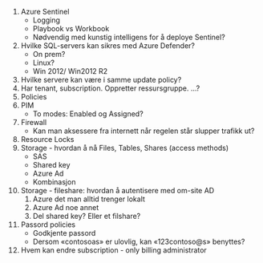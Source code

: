 1. Azure Sentinel
   * Logging
   * Playbook vs Workbook
   * Nødvendig med kunstig intelligens for å deploye Sentinel?
1. Hvilke SQL-servers kan sikres med Azure Defender?
   * On prem?
   * Linux?
   * Win 2012/ Win2012 R2
1. Hvilke servere kan være i samme update policy?
1. Har tenant, subscription. Oppretter ressursgruppe. ...?
1. Policies
1. PIM
   * To modes: Enabled og Assigned?
1. Firewall
   * Kan man aksessere fra internett når regelen står slupper trafikk ut?
1. Resource Locks
1. Storage - hvordan å nå Files, Tables, Shares (access methods)
   * SAS
   * Shared key
   * Azure Ad
   * Kombinasjon
1. Storage - fileshare: hvordan å autentisere med om-site AD
   1. Azure det man alltid trenger lokalt
   1. Azure Ad noe annet
   1. Del shared key? Eller et filshare?
1. Passord policies
   * Godkjente passord
   * Dersom «contosoas» er ulovlig, kan «123contoso@s» benyttes?
1. Hvem kan endre subscription - only billing administrator